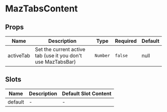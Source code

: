 # MazTabsContent

## Props

<!-- @vuese:MazTabsContent:props:start -->

| Name      | Description                                                  | Type     | Required | Default |
| --------- | ------------------------------------------------------------ | -------- | -------- | ------- |
| activeTab | Set the current active tab (use it you don't use MazTabsBar) | `Number` | `false`  | null    |

<!-- @vuese:MazTabsContent:props:end -->

## Slots

<!-- @vuese:MazTabsContent:slots:start -->

| Name    | Description | Default Slot Content |
| ------- | ----------- | -------------------- |
| default | -           | -                    |

<!-- @vuese:MazTabsContent:slots:end -->
